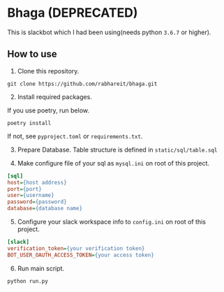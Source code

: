 # Bhaga (DEPRECATED)

This is slackbot which I had been using(needs python `3.6.7` or higher).

## How to use

1. Clone this repository.

```shell
git clone https://github.com/rabhareit/bhaga.git
```

2. Install required packages.

If you use poetry, run below.
```shell
poetry install
```

If not, see `pyproject.toml` or `requirements.txt`.

3. Prepare Database. Table structure is defined in `static/sql/table.sql`

4. Make configure file of your sql as `mysql.ini` on root of this project.

```mysql.ini
[sql]
host={host address}
port={port}
user={username}
password={password}
database={database name}
```

5. Configure your slack workspace info to `config.ini` on root of this project.

```config.ini
[slack]
verification_token={your verification token}
BOT_USER_OAUTH_ACCESS_TOKEN={your access token}
```

6. Run main script.

```shell
python run.py
```
